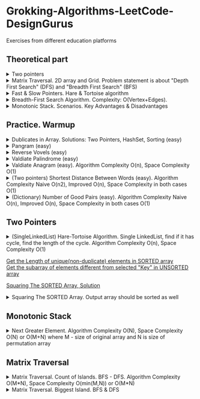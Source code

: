 # Grokking-Algorithms-LeetCode-DesignGurus
Exercises from different education platforms

## Theoretical part

<details>
<summary>Two pointers</summary>

 ![image](https://github.com/Glareone/Grokking-Algorithms-LeetCode-DesignGurus/assets/4239376/085a5b4e-29b9-406e-a25c-b76fe25661af)
</details>

<details>
<summary>Matrix Traversal. 2D array and Grid. Problem statement is about "Depth First Search" (DFS) and "Breadth First Search" (BFS)</summary>

![image](https://github.com/Glareone/Grokking-Algorithms-LeetCode-DesignGurus/assets/4239376/543404eb-0f83-420f-9a02-73b29dcb7f15)

Example:  
![image](https://github.com/Glareone/Grokking-Algorithms-LeetCode-DesignGurus/assets/4239376/6c4727a7-7ee9-4356-83ca-f12f2b9e6c22)  

Solution:  
![image](https://github.com/Glareone/Grokking-Algorithms-LeetCode-DesignGurus/assets/4239376/182f531d-696c-426f-bb95-cb48128541da)  
</details>

<details>
<summary>Fast & Slow Pointers. Hare & Tortoise algorithm</summary>

![image](https://github.com/Glareone/Grokking-Algorithms-LeetCode-DesignGurus/assets/4239376/80dd75ba-065c-43bb-8897-ddcf6374c674)  
![image](https://github.com/Glareone/Grokking-Algorithms-LeetCode-DesignGurus/assets/4239376/c6815cfa-bbed-4fa4-910c-06f13f0d0c4b)  
![image](https://github.com/Glareone/Grokking-Algorithms-LeetCode-DesignGurus/assets/4239376/e17d38c3-eacc-41ee-981b-5a7aebf039d3)  

PseudoCode:  
![image](https://github.com/Glareone/Grokking-Algorithms-LeetCode-DesignGurus/assets/4239376/34e948a5-20c9-4597-ae78-77f816928386)
</details>

<details>
<summary>Breadth-First Search Algorithm. Complexity: O(Vertex+Edges).</summary>

**In General:**  
This algorithm is widely used in graphs. It may answer on the following questions:  
1. Is there a way from A to B?  
2. What the shortest way from A to B?

**In practice:**  
1. It could be useful to make a search among your friends by criteria.
2. It also could be useful for grammar during writing: find the closest word you wanted to write: ALGORIPM -> ALGORITM.  

**P.S.**  
If you want to find the closest contact in graph by criteria ("who may sell your mangos") - you also need to use **QUEUE** and **HashSet\List**  
![image](https://github.com/Glareone/Grokking-Algorithms-LeetCode-DesignGurus/assets/4239376/0877df84-722b-41b3-8375-12d602dfc427)

</details>

<details>
<summary>Monotonic Stack. Scenarios. Key Advantages & Disadvantages</summary>

<img width="829" alt="image" src="https://github.com/Glareone/Grokking-Algorithms-LeetCode-DesignGurus/assets/4239376/d4a2d754-b2fd-4507-a4a0-0f8e9a8a7e46">
<img width="838" alt="image" src="https://github.com/Glareone/Grokking-Algorithms-LeetCode-DesignGurus/assets/4239376/113d1210-34dd-418d-b711-d7b1053f4cad">
<img width="831" alt="image" src="https://github.com/Glareone/Grokking-Algorithms-LeetCode-DesignGurus/assets/4239376/ab921e68-7f75-49eb-b868-10fdb2d23420">
<img width="818" alt="image" src="https://github.com/Glareone/Grokking-Algorithms-LeetCode-DesignGurus/assets/4239376/2fdc62aa-d136-444a-a052-579f1119aaf1">
<img width="830" alt="image" src="https://github.com/Glareone/Grokking-Algorithms-LeetCode-DesignGurus/assets/4239376/75628ad9-a3cc-441f-a78b-8725aab9b3b7">

### Advantages & Disadvantages
<img width="960" alt="image" src="https://github.com/Glareone/Grokking-Algorithms-LeetCode-DesignGurus/assets/4239376/5a17f535-84f1-46af-9be4-5c559d49a2f5">

</details>

## Practice. Warmup
<details>
<summary>Dublicates in Array. Solutions: Two Pointers, HashSet, Sorting (easy)</summary>
  
Solved here: https://dotnetfiddle.net/nYtY6c

#### Brute Force: Two pointers
![image](https://github.com/Glareone/Grokking-Algorithms-LeetCode-DesignGurus/assets/4239376/36d19e0a-41c3-428f-93c1-0b2f61a0eb6c)  
![image](https://github.com/Glareone/Grokking-Algorithms-LeetCode-DesignGurus/assets/4239376/44add527-59e4-4ddf-8bb8-c9dbe463edaa)  


#### Using HashSet
![image](https://github.com/Glareone/Grokking-Algorithms-LeetCode-DesignGurus/assets/4239376/2da0c979-932c-473a-b9a2-3ba73d688b1c)

#### Sorting
![image](https://github.com/Glareone/Grokking-Algorithms-LeetCode-DesignGurus/assets/4239376/69ced3b4-6778-4b3c-9cc0-89a594a2538e)

![image](https://github.com/Glareone/Grokking-Algorithms-LeetCode-DesignGurus/assets/4239376/e6484eb6-00c4-4c50-8444-faa051396d17)
</details>

<details>
<summary>Pangram (easy)</summary>

![image](https://github.com/Glareone/Grokking-Algorithms-LeetCode-DesignGurus/assets/4239376/3eae3692-28ed-4606-a7c9-560b364c591d)  
Solved with Dictionary here: https://dotnetfiddle.net/uS1jWC
</details>

<details>
<summary>Reverse Vovels (easy)</summary>

![image](https://github.com/Glareone/Grokking-Algorithms-LeetCode-DesignGurus/assets/4239376/c4323a97-84aa-41cb-a215-5df3f198e123)  
[Solved here using char[] and string.Create](https://github.com/Glareone/Grokking-Algorithms-LeetCode-DesignGurus/blob/main/warm-up-labs/Warmup/ReverseVowels/ReverseVowels.cs)  
</details>

<details>
<summary>Valdiate Palindrome (easy)</summary>

![image](https://github.com/Glareone/Grokking-Algorithms-LeetCode-DesignGurus/assets/4239376/48bf7f0c-c807-4b58-aa2a-91d343c9c175)  
[Solved here using char[] and without allocating extra space](https://github.com/Glareone/Grokking-Algorithms-LeetCode-DesignGurus/blob/main/warm-up-labs/Warmup/ValidPalindrome/PalindromeValidation.cs)    \
</details>

<details>
<summary>Valdiate Anagram (easy). Algorithm Complexity O(n), Space Complexity O(1)</summary>

![image](https://github.com/Glareone/Grokking-Algorithms-LeetCode-DesignGurus/assets/4239376/72897af6-c9be-4bb3-9608-a35b39774414)   
[Solved using Dict here](https://github.com/Glareone/Grokking-Algorithms-LeetCode-DesignGurus/blob/main/warm-up-labs/Warmup/ValidAnagram/AnagramValidation.cs) 
</details>

<details>
<summary>(Two pointers) Shortest Distance Between Words (easy). Algorithm Complexity Naive O(n2), Improved O(n), Space Complexity in both cases O(1)</summary>

![image](https://github.com/Glareone/Grokking-Algorithms-LeetCode-DesignGurus/assets/4239376/28758626-0154-4b21-aced-c5f97f7a75e1)  
Solved here:[WordDistance](https://github.com/Glareone/Grokking-Algorithms-LeetCode-DesignGurus/blob/main/warm-up-labs/Warmup/WordDistance/WordDistance.cs)  
</details>

<details>
<summary>(Dictionary) Number of Good Pairs (easy). Algorithm Complexity Naive O(n), Improved O(n), Space Complexity in both cases O(1)</summary>

![image](https://github.com/Glareone/Grokking-Algorithms-LeetCode-DesignGurus/assets/4239376/f8c4a8c6-0949-4979-945c-f724dbe94241)   
Solved here:[Number of good pairs](https://github.com/Glareone/Grokking-Algorithms-LeetCode-DesignGurus/blob/main/warm-up-labs/Warmup/NumberOfGoodPairs/NumberOfGoodPairs.cs)  
</details>

## Two Pointers
<details>
<summary>(SingleLinkedList) Hare-Tortoise Algorithm. Single LinkedList, find if it has cycle, find the length of the cycle. Algorithm Complexity O(n), Space Complexity O(1)</summary>

 ![image](https://github.com/Glareone/Grokking-Algorithms-LeetCode-DesignGurus/assets/4239376/52a2f675-1e9b-4051-806d-d6f1998bb9b2)    
 Solved here: [Hare Tortoise Algorithm](https://github.com/Glareone/Grokking-Algorithms-LeetCode-DesignGurus/blob/main/fast-slow-pointers/FastSlowPointers/LinkedListCycle/SinglyLinkedList.cs)  
</details>

[Get the Length of unique(non-duplicate) elements in SORTED array](https://github.com/Glareone/Grokking-Algorithms-LeetCode-DesignGurus/blob/main/main/DesignGugus.Algorithms/DesignGugus.TwoPointers/FindNonDuplicateArrayInstancesSortedArray.cs)  
[Get the subarray of elements different from selected "Key" in UNSORTED array](https://github.com/Glareone/Grokking-Algorithms-LeetCode-DesignGurus/blob/main/main/DesignGugus.Algorithms/DesignGugus.TwoPointers/FindNonDuplicateSubArrayUnsortedArray.cs)

[Squaring The SORTED Array, Solution](https://github.com/Glareone/Grokking-Algorithms-LeetCode-DesignGurus/blob/main/main/DesignGugus.Algorithms/DesignGugus.TwoPointers/SquarringASortedArray.cs)  
<details>
 <summary>Squaring The SORTED Array. Output array should be sorted as well</summary>
 
 <img width="834" alt="image" src="https://github.com/Glareone/Grokking-Algorithms-LeetCode-DesignGurus/assets/4239376/e2531f48-818c-469c-8c16-746c795022fb">
</details>
 
## Monotonic Stack
<details>
<summary>Next Greater Element. Algorithm Complexity O(N), Space Complexity O(N) or O(M+N) where M - size of original array and N is size of permutation array</summary>

 https://github.com/Glareone/Grokking-Algorithms-LeetCode-DesignGurus/blob/main/monotonic-stack/MonotonicStack/NextGreaterElement/NextGreaterElementHelper.cs
</details>

## Matrix Traversal
<details>
<summary>Matrix Traversal. Count of Islands. BFS - DFS. Algorithm Complexity O(M*N), Space Complexity O(min(M,N)) or O(M*N)</summary>

 https://github.com/Glareone/Grokking-Algorithms-LeetCode-DesignGurus/blob/main/island-matrix-traversal/IslandMatrixTraversal/NumberOfIslands/Program.cs
</details>

<details>
<summary>Matrix Traversal. Biggest Island. BFS & DFS</summary>

https://github.com/Glareone/Grokking-Algorithms-LeetCode-DesignGurus/blob/traversal-matrix-islands/island-matrix-traversal/IslandMatrixTraversal/BiggestIsland/BiggestIslands.cs
</details>
